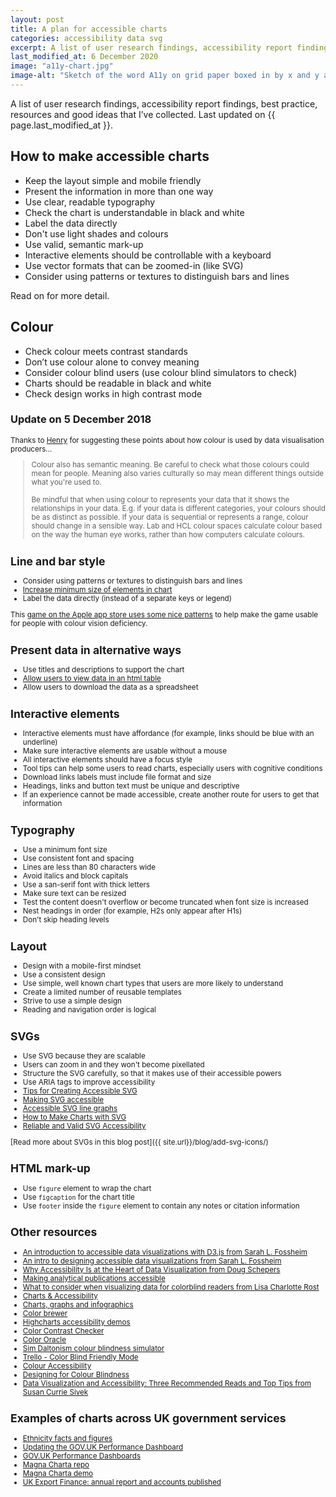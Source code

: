 ```yaml
---
layout: post
title: A plan for accessible charts
categories: accessibility data svg
excerpt: A list of user research findings, accessibility report findings, best practice, resources and good ideas that I’ve collected over the past 2 years.
last_modified_at: 6 December 2020
image: "a11y-chart.jpg"
image-alt: "Sketch of the word A11y on grid paper boxed in by x and y axis lines"
---
```


<p class="lede">A list of user research findings, accessibility report findings, best practice, resources and good ideas that I’ve collected. Last updated on {{ page.last_modified_at }}.</p>

## How to make accessible charts

- Keep the layout simple and mobile friendly
- Present the information in more than one way
- Use clear, readable typography
- Check the chart is understandable in black and white
- Label the data directly
- Don't use light shades and colours
- Use valid, semantic mark-up
- Interactive elements should be controllable with a keyboard
- Use vector formats that can be zoomed-in (like SVG)
- Consider using patterns or textures to distinguish bars and lines

Read on for more detail.

## Colour

- Check colour meets contrast standards
- Don’t use colour alone to convey meaning
- Consider colour blind users (use colour blind simulators to check)
- Charts should be readable in black and white
- Check design works in high contrast mode



### Update on 5 December 2018<small>

Thanks to <a href="https://twitter.com/henryjameslau">Henry</a> for suggesting these points about how colour is used by data visualisation producers…

> Colour also has semantic meaning. Be careful to check what those colours could mean for people. Meaning also varies culturally so may mean different things outside what you're used to.<br><br>Be mindful that when using colour to represents your data that it shows the relationships in your data. E.g. if your data is different categories, your colours should be as distinct as possible. If your data is sequential or represents a range, colour should change in a sensible way. Lab and HCL colour spaces calculate colour based on the way the human eye works, rather than how computers calculate colours.

## Line and bar style

- Consider using patterns or textures to distinguish bars and lines
- [Increase minimum size of elements in chart](https://www.w3.org/WAI/GL/low-vision-a11y-tf/wiki/Informational_Graphic_Contrast_(Minimum))
- Label the data directly (instead of a separate keys or legend)

This [game on the Apple app store uses some nice patterns](https://apps.apple.com/gb/story/id1510045637) to help make the game usable for people with colour vision deficiency. 

## Present data in alternative ways

- Use titles and descriptions to support the chart
- [Allow users to view data in an html table](https://www.gov.uk/government/publications/government-digital-strategy/government-digital-strategy#people-who-are-already-online)
- Allow users to download the data as a spreadsheet

## Interactive elements

- Interactive elements must have affordance (for example, links should be blue with an underline)
- Make sure interactive elements are usable without a mouse
- All interactive elements should have a focus style
- Tool tips can help some users to read charts, especially users with cognitive conditions
- Download links labels must include file format and size
- Headings, links and button text must be unique and descriptive
- If an experience cannot be made accessible, create another route for users to get that information

## Typography

- Use a minimum font size
- Use consistent font and spacing
- Lines are less than 80 characters wide
- Avoid italics and block capitals
- Use a san-serif font with thick letters
- Make sure text can be resized
- Test the content doesn't overflow or become truncated when font size is increased
- Nest headings in order (for example, H2s only appear after H1s)
- Don't skip heading levels

## Layout

- Design with a mobile-first mindset
- Use a consistent design
- Use simple, well known chart types that users are more likely to understand
- Create a limited number of reusable templates
- Strive to use a simple design
- Reading and navigation order is logical

## SVGs

- Use SVG because they are scalable
- Users can zoom in and they won't become pixellated
- Structure the SVG carefully, so that it makes use of their accessible powers
- Use ARIA tags to improve accessibility
- [Tips for Creating Accessible SVG](https://www.sitepoint.com/tips-accessible-svg/)
- [Making SVG accessible](http://decks.tink.uk/2017/lws/index.html#cover)
- [Accessible SVG line graphs](https://tink.uk/accessible-svg-line-graphs/)
- [How to Make Charts with SVG](https://css-tricks.com/how-to-make-charts-with-svg/)
- [Reliable and Valid SVG Accessibility](https://fizz.studio/blog/reliable-valid-svg-accessibility/)

[Read more about SVGs in this blog post]({{ site.url}}/blog/add-svg-icons/)

## HTML mark-up

- Use `figure` element to wrap the chart
- Use `figcaption` for the chart title
- Use `footer` inside the `figure` element to contain any notes or citation information

## Other resources

- [An introduction to accessible data visualizations with D3.js from Sarah L. Fossheim](https://fossheim.io/writing/posts/accessible-dataviz-d3-intro/)
- [An intro to designing accessible data visualizations from Sarah L. Fossheim](https://fossheim.io/writing/posts/accessible-dataviz-design/)
- [Why Accessibility Is at the Heart of Data Visualization from Doug Schepers](https://medium.com/nightingale/accessibility-is-at-the-heart-of-data-visualization-64a38d6c505b)
- [Making analytical publications accessible](https://gss.civilservice.gov.uk/policy-store/making-analytical-publications-accessible/)
- [What to consider when visualizing data for colorblind readers from Lisa Charlotte Rost](https://blog.datawrapper.de/colorblindness-part2/)
- [Charts & Accessibility](http://accessibility.psu.edu/images/charts/)
- [Charts, graphs and infographics](https://www.ontario.ca/document/ontario-design-guide/charts)
- [Color brewer](http://colorbrewer2.org/#type=sequential&scheme=BuGn&n=3)
- [Highcharts accessibility demos](https://www.highcharts.com/a11y.html)
- [Color Contrast Checker](http://webaim.org/resources/contrastchecker/)
- [Color Oracle](http://colororacle.org/)
- [Sim Daltonism colour blindness simulator](https://michelf.ca/projects/sim-daltonism/)
- [Trello - Color Blind Friendly Mode](http://littlebigdetails.com/post/35775193711/trello-color-blind-friendly-mode-makes)
- [Colour Accessibility](https://24ways.org/2012/colour-accessibility)
- [Designing for Colour Blindness](https://medium.com/@sidgtl/designing-for-colour-blindness-b74a9d012ef2)
- [Data Visualization and Accessibility: Three Recommended Reads and Top Tips from Susan Currie Sivek](https://towardsdatascience.com/data-visualization-and-accessibility-three-recommended-reads-and-top-tips-9c5e862b464e)

## Examples of charts across UK government services

- [Ethnicity facts and figures](https://www.ethnicity-facts-figures.service.gov.uk/)
- [Updating the GOV.UK Performance Dashboard](https://gds.blog.gov.uk/2012/11/12/updating-performance-dashboard/)
- [GOV.UK Performance Dashboards](https://www.gov.uk/performance)
- [Magna Charta repo](https://github.com/alphagov/magna-charta)
- [Magna Charta demo](http://alphagov.github.io/magna-charta/)
- [UK Export Finance: annual report and accounts published](https://www.gov.uk/government/news/uk-export-finance-annual-report-and-accounts-published)
